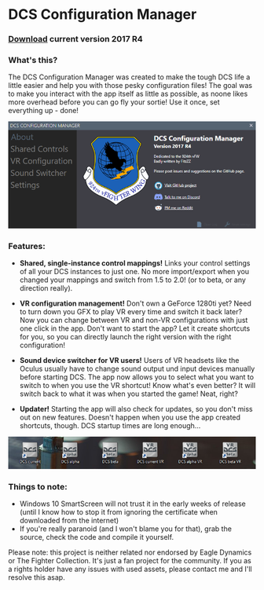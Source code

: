# DCS Configuration Manager

### [Download](https://github.com/TheFitzZZ/DCS-Config-Manager/raw/master/DCS-ConfigMgmt/Installer/DCSCM-Setup.zip) current version 2017 R4

### What's this?
The DCS Configuration Manager was created to make the tough DCS life a little easier and help you with those pesky configuration files! The goal was to make you interact with the app itself as little as possible, as noone likes more overhead before you can go fly your sortie! Use it once, set everything up - done!


![DCSCM](https://github.com/TheFitzZZ/DCS-Config-Manager/blob/master/DCMR4.gif)


### Features:
- **Shared, single-instance control mappings!**
Links your control settings of all your DCS instances to just one. No more import/export when you changed your mappings and switch from 1.5 to 2.0! (or to beta, or any direction really).
- **VR configuration management!**
Don't own a GeForce 1280ti yet? Need to turn down you GFX to play VR every time and switch it back later? Now you can change between VR and non-VR configurations with just one click in the app. Don't want to start the app? Let it create shortcuts for you, so you can directly launch the right version with the right configuration!
- **Sound device switcher for VR users!**
Users of VR headsets like the Oculus usually have to change sound output und input devices manually before starting DCS. The app now allows you to select what you want to switch to when you use the VR shortcut! Know what's even better? It will switch back to what it was when you started the game! Neat, right?

- **Updater!** Starting the app will also check for updates, so you don't miss out on new features. Doesn't happen when you use the app created shortcuts, though. DCS startup times are long enough...

![DCSCMIcons](https://github.com/TheFitzZZ/DCS-Config-Manager/blob/master/icons.PNG)

### Things to note:
- Windows 10 SmartScreen will not trust it in the early weeks of release (until I know how to stop it from ignoring the certificate when downloaded from the internet)
- If you're really paranoid (and I won't blame you for that), grab the source, check the code and compile it yourself.


Please note: this project is neither related nor endorsed by Eagle Dynamics or The Fighter Collection. It's just a fan project for the community. If you as a rights holder have any issues with used assets, please contact me and I'll resolve this asap.
